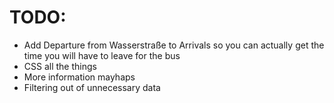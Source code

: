 # TODO:

- Add Departure from Wasserstraße to Arrivals so you
can actually get the time you will have to leave for
the bus
- CSS all the things
- More information mayhaps
- Filtering out of unnecessary data